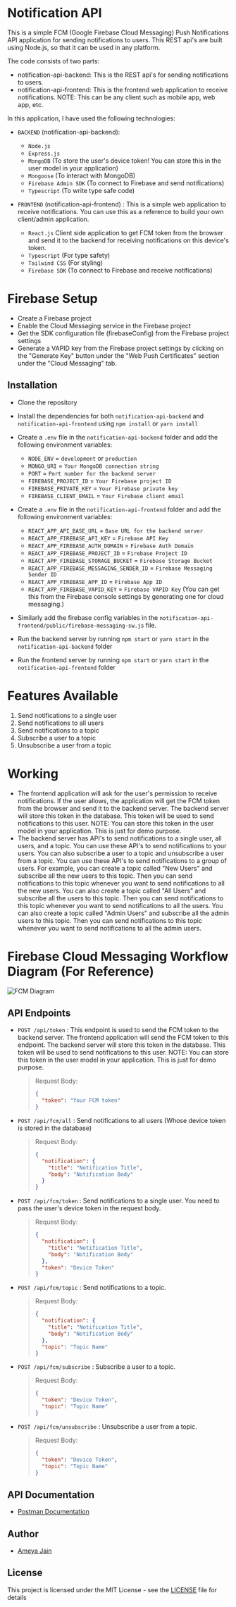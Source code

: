 # Notification API

This is a simple FCM (Google Firebase Cloud Messaging) Push Notifications API application for sending notifications to users. This REST api's are built using Node.js, so that it can be used in any platform.

The code consists of two parts:

- notification-api-backend: This is the REST api's for sending notifications to users.
- notification-api-frontend: This is the frontend web application to receive notifications. NOTE: This can be any client such as mobile app, web app, etc.

In this application, I have used the following technologies:

- `BACKEND` (notification-api-backend):

  - `Node.js`
  - `Express.js`
  - `MongoDB` (To store the user's device token! You can store this in the user model in your application)
  - `Mongoose` (To interact with MongoDB)
  - `Firebase Admin SDK` (To connect to Firebase and send notifications)
  - `Typescript` (To write type safe code)

- `FRONTEND` (notification-api-frontend) : This is a simple web application to receive notifications. You can use this as a reference to build your own client/admin application.

  - `React.js` Client side application to get FCM token from the browser and send it to the backend for receiving notifications on this device's token.
  - `Typescript` (For type safety)
  - `Tailwind CSS` (For styling)
  - `Firebase SDK` (To connect to Firebase and receive notifications)

# Firebase Setup

- Create a Firebase project
- Enable the Cloud Messaging service in the Firebase project
- Get the SDK configuration file (firebaseConfig) from the Firebase project settings
- Generate a VAPID key from the Firebase project settings by clicking on the "Generate Key" button under the "Web Push Certificates" section under the "Cloud Messaging" tab.

## Installation

- Clone the repository
- Install the dependencies for both `notification-api-backend` and `notification-api-frontend` using `npm install` or `yarn install`
- Create a `.env` file in the `notification-api-backend` folder and add the following environment variables:

  - `NODE_ENV` = `development` or `production`
  - `MONGO_URI` = `Your MongoDB connection string`
  - `PORT` = `Port number for the backend server`
  - `FIREBASE_PROJECT_ID` = `Your Firebase project ID`
  - `FIREBASE_PRIVATE_KEY` = `Your Firebase private key`
  - `FIREBASE_CLIENT_EMAIL` = `Your Firebase client email`

- Create a `.env` file in the `notification-api-frontend` folder and add the following environment variables:

  - `REACT_APP_API_BASE_URL` = `Base URL for the backend server`
  - `REACT_APP_FIREBASE_API_KEY` = `Firebase API Key`
  - `REACT_APP_FIREBASE_AUTH_DOMAIN` = `Firebase Auth Domain`
  - `REACT_APP_FIREBASE_PROJECT_ID` = `Firebase Project ID`
  - `REACT_APP_FIREBASE_STORAGE_BUCKET` = `Firebase Storage Bucket`
  - `REACT_APP_FIREBASE_MESSAGING_SENDER_ID` = `Firebase Messaging Sender ID`
  - `REACT_APP_FIREBASE_APP_ID` = `Firebase App ID`
  - `REACT_APP_FIREBASE_VAPID_KEY` = `Firebase VAPID Key` (You can get this from the Firebase console settings by generating one for cloud messaging.)

- Similarly add the firebase config variables in the `notification-api-frontend/public/firebase-messaging-sw.js` file.
- Run the backend server by running `npm start` or `yarn start` in the `notification-api-backend` folder
- Run the frontend server by running `npm start` or `yarn start` in the `notification-api-frontend` folder

# Features Available

1. Send notifications to a single user
2. Send notifications to all users
3. Send notifications to a topic
4. Subscribe a user to a topic
5. Unsubscribe a user from a topic

# Working

- The frontend application will ask for the user's permission to receive notifications. If the user allows, the application will get the FCM token from the browser and send it to the backend server. The backend server will store this token in the database. This token will be used to send notifications to this user. NOTE: You can store this token in the user model in your application. This is just for demo purpose.
- The backend server has API's to send notifications to a single user, all users, and a topic. You can use these API's to send notifications to your users. You can also subscribe a user to a topic and unsubscribe a user from a topic. You can use these API's to send notifications to a group of users. For example, you can create a topic called "New Users" and subscribe all the new users to this topic. Then you can send notifications to this topic whenever you want to send notifications to all the new users. You can also create a topic called "All Users" and subscribe all the users to this topic. Then you can send notifications to this topic whenever you want to send notifications to all the users. You can also create a topic called "Admin Users" and subscribe all the admin users to this topic. Then you can send notifications to this topic whenever you want to send notifications to all the admin users.

# Firebase Cloud Messaging Workflow Diagram (For Reference)

<!-- Embed Image of FCM working mechanism here -->

![FCM Diagram](https://firebase.google.com/static/docs/cloud-messaging/images/diagram-FCM.png)

## API Endpoints

- `POST /api/token` : This endpoint is used to send the FCM token to the backend server. The frontend application will send the FCM token to this endpoint. The backend server will store this token in the database. This token will be used to send notifications to this user. NOTE: You can store this token in the user model in your application. This is just for demo purpose.

  > Request Body:
  >
  > ```json
  > {
  >   "token": "Your FCM token"
  > }
  > ```

- `POST /api/fcm/all` : Send notifications to all users (Whose device token is stored in the database)

  > Request Body:
  >
  > ```json
  > {
  >   "notification": {
  >     "title": "Notification Title",
  >     "body": "Notification Body"
  >   }
  > }
  > ```

- `POST /api/fcm/token` : Send notifications to a single user. You need to pass the user's device token in the request body.

  > Request Body:
  >
  > ```json
  > {
  >   "notification": {
  >     "title": "Notification Title",
  >     "body": "Notification Body"
  >   },
  >   "token": "Device Token"
  > }
  > ```

- `POST /api/fcm/topic` : Send notifications to a topic.

  > Request Body:
  >
  > ```json
  > {
  >   "notification": {
  >     "title": "Notification Title",
  >     "body": "Notification Body"
  >   },
  >   "topic": "Topic Name"
  > }
  > ```

- `POST /api/fcm/subscribe` : Subscribe a user to a topic.

  > Request Body:
  >
  > ```json
  > {
  >   "token": "Device Token",
  >   "topic": "Topic Name"
  > }
  > ```

- `POST /api/fcm/unsubscribe` : Unsubscribe a user from a topic.

  > Request Body:
  >
  > ```json
  > {
  >   "token": "Device Token",
  >   "topic": "Topic Name"
  > }
  > ```

## API Documentation

- [Postman Documentation](https://documenter.getpostman.com/view/23492285/2s84DkUQi8)

## Author

- [Ameya Jain](https://github.com/AmeyaJain-25)

## License

This project is licensed under the MIT License - see the [LICENSE](LICENSE) file for details
